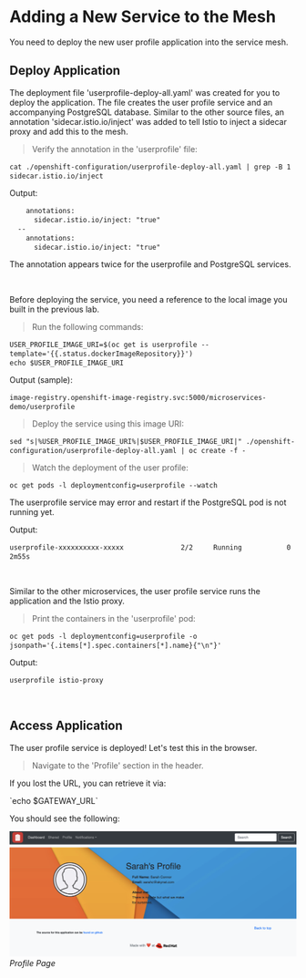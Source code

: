 # Adding a New Service to the Mesh

You need to deploy the new user profile application into the service mesh.

## Deploy Application

The deployment file 'userprofile-deploy-all.yaml' was created for you to deploy the application.  The file creates the user profile service and an accompanying PostgreSQL database.  Similar to the other source files, an annotation 'sidecar.istio.io/inject' was added to tell Istio to inject a sidecar proxy and add this to the mesh.

<blockquote>
<i class="fa fa-terminal"></i>
Verify the annotation in the 'userprofile' file:
</blockquote>

```execute
cat ./openshift-configuration/userprofile-deploy-all.yaml | grep -B 1 sidecar.istio.io/inject
```

Output:
```
    annotations:
      sidecar.istio.io/inject: "true"
  --
    annotations:
      sidecar.istio.io/inject: "true"
```

The annotation appears twice for the userprofile and PostgreSQL services.

<br>

Before deploying the service, you need a reference to the local image you built in the previous lab.

<blockquote>
<i class="fa fa-terminal"></i>
Run the following commands:
</blockquote>

```execute
USER_PROFILE_IMAGE_URI=$(oc get is userprofile --template='{{.status.dockerImageRepository}}')
echo $USER_PROFILE_IMAGE_URI
```

Output (sample):
```
image-registry.openshift-image-registry.svc:5000/microservices-demo/userprofile
```

<blockquote>
<i class="fa fa-terminal"></i>
Deploy the service using this image URI:
</blockquote>

```execute
sed "s|%USER_PROFILE_IMAGE_URI%|$USER_PROFILE_IMAGE_URI|" ./openshift-configuration/userprofile-deploy-all.yaml | oc create -f -
```

<blockquote>
<i class="fa fa-terminal"></i>
Watch the deployment of the user profile:
</blockquote>

```execute
oc get pods -l deploymentconfig=userprofile --watch
```

<p>
<i class="fa fa-info-circle"></i>
The userprofile service may error and restart if the PostgreSQL pod is not running yet.
</p>

Output:
```
userprofile-xxxxxxxxxx-xxxxx              2/2     Running		    0          2m55s
```

<br>

Similar to the other microservices, the user profile service runs the application and the Istio proxy.

<blockquote>
<i class="fa fa-terminal"></i>
Print the containers in the 'userprofile' pod:
</blockquote>


```execute
oc get pods -l deploymentconfig=userprofile -o jsonpath='{.items[*].spec.containers[*].name}{"\n"}'
```

Output:
```
userprofile istio-proxy
```

<br>

## Access Application

The user profile service is deployed!  Let's test this in the browser.

<blockquote>
<i class="fa fa-desktop"></i>
Navigate to the 'Profile' section in the header.
</blockquote>

<p><i class="fa fa-info-circle"></i> If you lost the URL, you can retrieve it via:</p>
`echo $GATEWAY_URL`

<br>

You should see the following:

<img src="images/app-profilepage.png" width="1024"><br/>
 *Profile Page*
